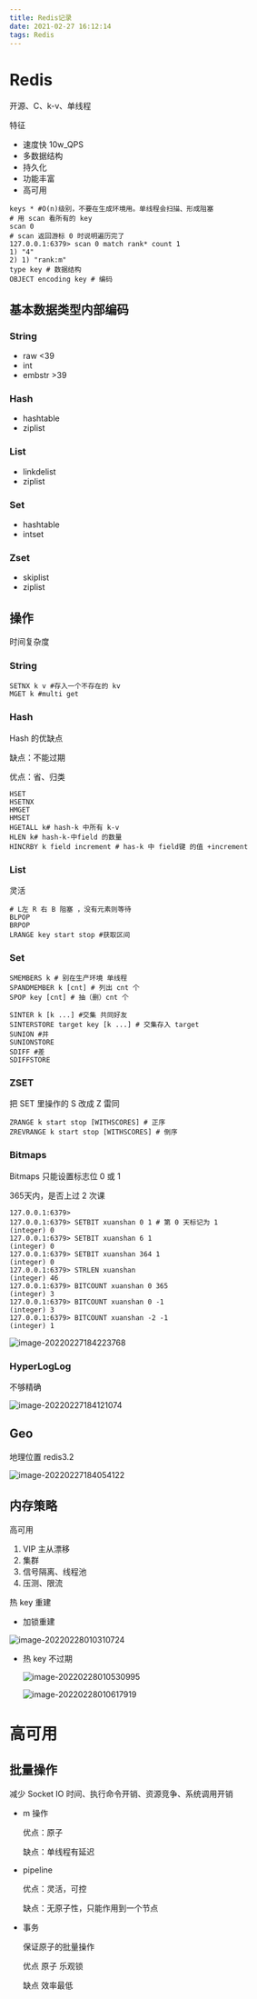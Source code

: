```yaml
---
title: Redis记录
date: 2021-02-27 16:12:14
tags: Redis
---
```


# Redis

开源、C、k-v、单线程

特征

- 速度快 10w_QPS
- 多数据结构
- 持久化
- 功能丰富
- 高可用

```shell
keys * #O(n)级别，不要在生成环境用。单线程会扫描、形成阻塞
# 用 scan 看所有的 key
scan 0
# scan 返回游标 0 时说明遍历完了
127.0.0.1:6379> scan 0 match rank* count 1
1) "4"
2) 1) "rank:m"
type key # 数据结构
OBJECT encoding key # 编码
```

## 基本数据类型内部编码

### String

- raw <39
- int
- embstr >39

### Hash

- hashtable
- ziplist

### List

- linkdelist
- ziplist

### Set

- hashtable
- intset

### Zset

- skiplist
- ziplist

## 操作

时间复杂度

### String

```redis
SETNX k v #存入一个不存在的 kv
MGET k #multi get
```

### Hash

Hash 的优缺点

缺点：不能过期

优点：省、归类

```redis
HSET
HSETNX
HMGET
HMSET
HGETALL k# hash-k 中所有 k-v
HLEN k# hash-k-中field 的数量
HINCRBY k field increment # has-k 中 field键 的值 +increment
```

### List

灵活

```redis
# L左 R 右 B 阻塞 ，没有元素则等待
BLPOP 
BRPOP
LRANGE key start stop #获取区间
```

### Set

```redis
SMEMBERS k # 别在生产环境 单线程
SPANDMEMBER k [cnt] # 列出 cnt 个
SPOP key [cnt] # 抽（删）cnt 个
```

```redis
SINTER k [k ...] #交集 共同好友
SINTERSTORE target key [k ...] # 交集存入 target
SUNION #并
SUNIONSTORE
SDIFF #差
SDIFFSTORE
```

### ZSET

把 SET 里操作的 S 改成 Z 雷同

```
ZRANGE k start stop [WITHSCORES] # 正序
ZREVRANGE k start stop [WITHSCORES] # 倒序
```

### Bitmaps

Bitmaps 只能设置标志位 0 或 1 

365天内，是否上过 2 次课

```redis
127.0.0.1:6379>
127.0.0.1:6379> SETBIT xuanshan 0 1 # 第 0 天标记为 1
(integer) 0
127.0.0.1:6379> SETBIT xuanshan 6 1
(integer) 0
127.0.0.1:6379> SETBIT xuanshan 364 1
(integer) 0
127.0.0.1:6379> STRLEN xuanshan
(integer) 46
127.0.0.1:6379> BITCOUNT xuanshan 0 365
(integer) 3
127.0.0.1:6379> BITCOUNT xuanshan 0 -1
(integer) 3
127.0.0.1:6379> BITCOUNT xuanshan -2 -1
(integer) 1
```

![image-20220227184223768](https://raw.githubusercontent.com/gbxhq/Pic/main/image-20220227184223768.png)

### HyperLogLog

不够精确

![image-20220227184121074](https://raw.githubusercontent.com/gbxhq/Pic/main/image-20220227184121074.png)

## Geo

地理位置 redis3.2

![image-20220227184054122](https://raw.githubusercontent.com/gbxhq/Pic/main/image-20220227184054122.png)

## 内存策略

高可用

1. VIP 主从漂移
2. 集群
3. 信号隔离、线程池
4. 压测、限流

热 key 重建 

- 加锁重建

![image-20220228010310724](https://raw.githubusercontent.com/gbxhq/Pic/main/image-20220228010310724.png)

- 热 key 不过期

  ![image-20220228010530995](https://raw.githubusercontent.com/gbxhq/Pic/main/image-20220228010530995.png)

  ![image-20220228010617919](https://raw.githubusercontent.com/gbxhq/Pic/main/image-20220228010617919.png)

# 高可用

## 批量操作

减少 Socket IO 时间、执行命令开销、资源竞争、系统调用开销

- m 操作

  优点：原子

  缺点：单线程有延迟

- pipeline

  优点：灵活，可控

  缺点：无原子性，只能作用到一个节点

- 事务

  保证原子的批量操作

  优点 原子 乐观锁

  缺点 效率最低
